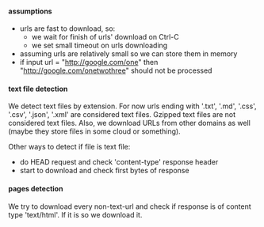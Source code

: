 
#### assumptions ####
* urls are fast to download, so:
    * we wait for finish of urls' download on Ctrl-C
    * we set small timeout on urls downloading
* assuming urls are relatively small so we can store them in memory
* if input url = "http://google.com/one" then
"http://google.com/onetwothree" should not be processed    
    
    
#### text file detection ####
We detect text files by extension.
For now urls ending with '.txt', '.md', '.css', '.csv', '.json', '.xml'
are considered text files. Gzipped text files are not considered
text files.
Also, we download URLs from other domains as well 
(maybe they store files in some cloud or something).

Other ways to detect if file is text file:
* do HEAD request and check 'content-type' response header
* start to download and check first bytes of response

#### pages detection ####
We try to download every non-text-url and check 
if response is of content type 'text/html'.
If it is so we download it. 